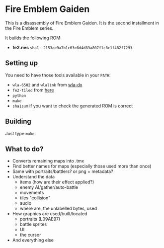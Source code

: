 # Fire Emblem Gaiden

This is a disassembly of Fire Emblem Gaiden. It is the second installment in the Fire Emblem series.

It builds the following ROM:

- **fe2.nes** `sha1: 2153ae9a7b1c63e8d4d83a807f1c8c1f482f7293`

## Setting up

You need to have those tools available in your `PATH`:
- `wla-6502` and `wlalink` from [wla-dx](https://github.com/vhelin/wla-dx)
- `fe2-tiled` from [here](https://github.com/minirop/fe2-tiled)
- `python`
- `make`
- `sha1sum` if you want to check the generated ROM is correct

## Building

Just type `make`.

## What to do?

- Converts remaining maps into .tmx
- Find better names for maps (especially those used more than once)
- Same with portraits/battlers? or png + metadata?
- Understand the data
    - items (how are their effect applied?)
    - enemy AI/gather/auto-battle
    - movements
    - tiles "collision"
    - audio
    - where are, the unlabelled bytes, used
- How graphics are used/built/located
    - portraits (L09AE97)
    - battle sprites
    - UI
    - the cursor
- And everything else

